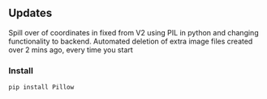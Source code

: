 ## Updates

Spill over of coordinates in fixed from V2 using PIL in python and changing functionality to backend.
Automated deletion of extra image files created over 2 mins ago, every time you start


### Install

`pip install Pillow`
